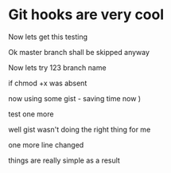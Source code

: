 # Git hooks are very cool

Now lets get this testing

Ok master branch shall be skipped anyway

Now lets try 123 branch name

if chmod +x was absent

now using some gist - saving time now )

test one more

well gist wasn't doing the right thing for me


one more line changed

things are really simple as a result
